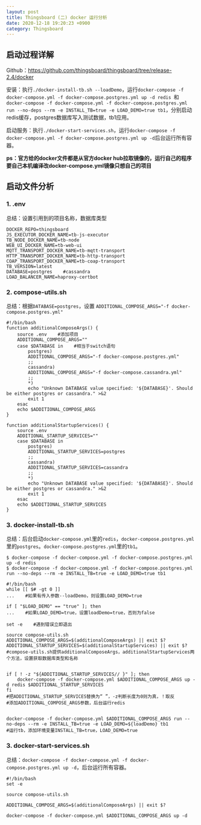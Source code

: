 ```yaml
---
layout: post
title: Thingsboard (二) docker 运行分析
date: 2020-12-18 19:20:23 +0900
category: Thingsboard
---
```

## 启动过程详解
Github：https://github.com/thingsboard/thingsboard/tree/release-2.4/docker

安装：执行`./docker-install-tb.sh --loadDemo`，运行`docker-compose -f docker-compose.yml -f docker-compose.postgres.yml up -d redis `和`docker-compose -f docker-compose.yml -f docker-compose.postgres.yml run --no-deps --rm -e INSTALL_TB=true -e LOAD_DEMO=true tb1`，分别启动redis缓存，postgres数据库写入测试数据，tb1应用。

启动服务：执行`./docker-start-services.sh`，运行`docker-compose -f docker-compose.yml -f docker-compose.postgres.yml up -d`后台运行所有容器。    

**ps：官方给的docker文件都是从官方docker hub拉取镜像的，运行自己的程序要自己本机编译改docker-compose.yml镜像只想自己的项目**
<br>

## 启动文件分析
### 1. .env
总结：设置引用到的项目名称，数据库类型
```shell
DOCKER_REPO=thingsboard
JS_EXECUTOR_DOCKER_NAME=tb-js-executor
TB_NODE_DOCKER_NAME=tb-node
WEB_UI_DOCKER_NAME=tb-web-ui
MQTT_TRANSPORT_DOCKER_NAME=tb-mqtt-transport
HTTP_TRANSPORT_DOCKER_NAME=tb-http-transport
COAP_TRANSPORT_DOCKER_NAME=tb-coap-transport
TB_VERSION=latest
DATABASE=postgres    #cassandra
LOAD_BALANCER_NAME=haproxy-certbot
```
### 2. compose-utils.sh
总结：根据`DATABASE=postgres`，设置
`ADDITIONAL_COMPOSE_ARGS="-f docker-compose.postgres.yml"`
```shell
#!/bin/bash
function additionalComposeArgs() {
    source .env    #添加项目
    ADDITIONAL_COMPOSE_ARGS=""
    case $DATABASE in    #相当于switch语句
        postgres)
        ADDITIONAL_COMPOSE_ARGS="-f docker-compose.postgres.yml"
        ;;
        cassandra)
        ADDITIONAL_COMPOSE_ARGS="-f docker-compose.cassandra.yml"
        ;;
        *)
        echo "Unknown DATABASE value specified: '${DATABASE}'. Should be either postgres or cassandra." >&2
        exit 1
    esac
    echo $ADDITIONAL_COMPOSE_ARGS
}

function additionalStartupServices() {
    source .env
    ADDITIONAL_STARTUP_SERVICES=""
    case $DATABASE in
        postgres)
        ADDITIONAL_STARTUP_SERVICES=postgres
        ;;
        cassandra)
        ADDITIONAL_STARTUP_SERVICES=cassandra
        ;;
        *)
        echo "Unknown DATABASE value specified: '${DATABASE}'. Should be either postgres or cassandra." >&2
        exit 1
    esac
    echo $ADDITIONAL_STARTUP_SERVICES
}

```

### 3. docker-install-tb.sh
总结：后台启动`docker-compose.yml`里的`redis`，`docker-compose.postgres.yml`里的`postgres`。`docker-compose.postgres.yml`里的`tb1`。
```shell
$ docker-compose -f docker-compose.yml -f docker-compose.postgres.yml up -d redis 
$ docker-compose -f docker-compose.yml -f docker-compose.postgres.yml run --no-deps --rm -e INSTALL_TB=true -e LOAD_DEMO=true tb1
```

```shell
#!/bin/bash
while [[ $# -gt 0 ]]
...    #如果有传入参数--loadDemo，则设置LOAD_DEMO=true

if [ "$LOAD_DEMO" == "true" ]; then
...    #如果LOAD_DEMO=true，设置loadDemo=true，否则为false

set -e    #遇到错误立即退出

source compose-utils.sh    
ADDITIONAL_COMPOSE_ARGS=$(additionalComposeArgs) || exit $?
ADDITIONAL_STARTUP_SERVICES=$(additionalStartupServices) || exit $?
#compose-utils.sh提供additionalComposeArgs，additionalStartupServices两个方法，设置获取数据库类型和名称


if [ ! -z "${ADDITIONAL_STARTUP_SERVICES// }" ]; then
    docker-compose -f docker-compose.yml $ADDITIONAL_COMPOSE_ARGS up -d redis $ADDITIONAL_STARTUP_SERVICES
fi
#把ADDITIONAL_STARTUP_SERVICES替换为“ ”，-z判断长度为0则为真，！取反
#添加ADDITIONAL_COMPOSE_ARGS参数，后台运行redis


docker-compose -f docker-compose.yml $ADDITIONAL_COMPOSE_ARGS run --no-deps --rm -e INSTALL_TB=true -e LOAD_DEMO=${loadDemo} tb1
#运行tb，添加环境变量INSTALL_TB=true，LOAD_DEMO=true
```

### 3. docker-start-services.sh
总结：`docker-compose -f docker-compose.yml -f docker-compose.postgres.yml up -d`，后台运行所有容器。
```shell
#!/bin/bash
set -e

source compose-utils.sh

ADDITIONAL_COMPOSE_ARGS=$(additionalComposeArgs) || exit $?

docker-compose -f docker-compose.yml $ADDITIONAL_COMPOSE_ARGS up -d
```